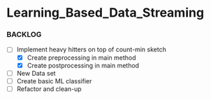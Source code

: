 # Learning_Based_Data_Streaming


### BACKLOG



- [ ] Implement heavy hitters on top of count-min sketch
  - [X] Create preprocessing in main method
  - [X] Create postprocessing in main method
- [ ] New Data set
- [ ] Create basic ML classifier
- [ ] Refactor and clean-up